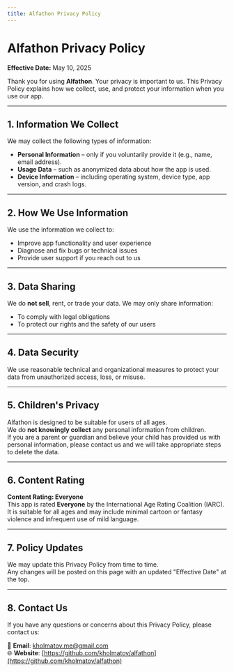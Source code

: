 ```yaml
---
title: Alfathon Privacy Policy
---
```


# Alfathon Privacy Policy

**Effective Date:** May 10, 2025

Thank you for using **Alfathon**. Your privacy is important to us. This Privacy Policy explains how we collect, use, and protect your information when you use our app.

---

## 1. Information We Collect

We may collect the following types of information:

- **Personal Information** – only if you voluntarily provide it (e.g., name, email address).
- **Usage Data** – such as anonymized data about how the app is used.
- **Device Information** – including operating system, device type, app version, and crash logs.

---

## 2. How We Use Information

We use the information we collect to:

- Improve app functionality and user experience
- Diagnose and fix bugs or technical issues
- Provide user support if you reach out to us

---

## 3. Data Sharing

We do **not sell**, rent, or trade your data. We may only share information:

- To comply with legal obligations
- To protect our rights and the safety of our users

---

## 4. Data Security

We use reasonable technical and organizational measures to protect your data from unauthorized access, loss, or misuse.

---

## 5. Children's Privacy

Alfathon is designed to be suitable for users of all ages.  
We do **not knowingly collect** any personal information from children.  
If you are a parent or guardian and believe your child has provided us with personal information, please contact us and we will take appropriate steps to delete the data.

---

## 6. Content Rating

**Content Rating: Everyone**  
This app is rated **Everyone** by the International Age Rating Coalition (IARC).  
It is suitable for all ages and may include minimal cartoon or fantasy violence and infrequent use of mild language.

---

## 7. Policy Updates

We may update this Privacy Policy from time to time.  
Any changes will be posted on this page with an updated "Effective Date" at the top.

---

## 8. Contact Us

If you have any questions or concerns about this Privacy Policy, please contact us:

📧 **Email**: [kholmatov.me@gmail.com](mailto:kholmatov.me@gmail.com)  
🌐 **Website**: [https://github.com/kholmatov/alfathon](https://github.com/kholmatov/alfathon)
